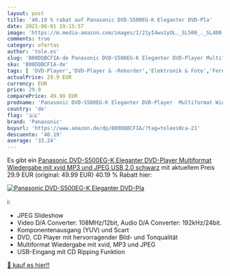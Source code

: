 ```yaml
---
layout: post
title: '40.19 % rabat auf Panasonic DVD-S500EG-K Eleganter DVD-Pla'
date: 2021-06-01 19:15:57
image: 'https://m.media-amazon.com/images/I/21yI4wu1yOL._SL500_._SL400_.jpg'
comments: true
category: ofertas
author: 'tole.es'
slug: 'B00DQBCFIA-de Panasonic DVD-S500EG-K Eleganter DVD-Player Multiformat...'
sku: 'B00DQBCFIA-de'
tags: [ 'DVD-Player','DVD-Player & -Rekorder','Elektronik & Foto','Fernseher & Heimkino','panasonic', ]
actualPrice: 29.9 EUR
currency: EUR
price: 29.9
comparePrice: 49.99 EUR
prodname: 'Panasonic DVD-S500EG-K Eleganter DVD-Player  Multiformat Wiedergabe mit xvid  MP3 und JPEG  USB 2.0  schwarz'
country: 'de'
flag: '🇩🇪'
brand: 'Panasonic'
buyurl: 'https://www.amazon.de/dp/B00DQBCFIA/?tag=tolees0ca-21'
descuento: '40.19'
average: '33.24'
---
```


Es gibt ein [Panasonic DVD-S500EG-K Eleganter DVD-Player  Multiformat Wiedergabe mit xvid  MP3 und JPEG  USB 2.0  schwarz](https://www.amazon.de/dp/B00DQBCFIA/?tag=tolees0ca-21) mit aktuellem Preis 29.9 EUR (original: 49.99 EUR) 40.19 % Rabatt hier:

[![Panasonic DVD-S500EG-K Eleganter DVD-Pla](https://m.media-amazon.com/images/I/21yI4wu1yOL._SL500_._SL400_.jpg)](https://www.amazon.de/dp/B00DQBCFIA/?tag=tolees0ca-21)

ℹ️:

- JPEG Slideshow
- Video D/A Converter: 108MHz/12bit, Audio D/A Converter: 192kHz/24bit.
- Komponentenausgang (YUV) und Scart
- DVD, CD Player mit hervorragender Bild- und Tonqualität
- Multiformat Wiedergabe mit xvid, MP3 und JPEG
- USB-Eingang mit CD Ripping Funktion

[🛒 kauf es hier!!](https://www.amazon.de/dp/B00DQBCFIA/?tag=tolees0ca-21)
